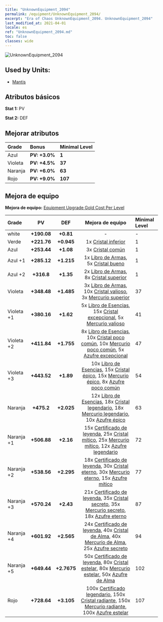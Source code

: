 ```yaml
---
title: "UnknownEquipment_2094"
permalink: /equipment/UnknownEquipment_2094/
excerpt: "Era of Chaos UnknownEquipment_2094. UnknownEquipment_2094"
last_modified_at: 2021-04-01
locale: es
ref: "UnknownEquipment_2094.md"
toc: false
classes: wide
---
```


  ![UnknownEquipment_2094](/images/e/e_2094.png)

## Used by Units:

* [Mantis](/es/units/Mantis/) 


## Atributos básicos
 **Stat 1:** PV

 **Stat 2:** DEF

## Mejorar atributos

  |     Grade    |   Bonus | Minimal Level | 
  |:-------------|:--------|:--------------| 
  | Azul | **PV: +3.0%** | **1** | 
  | Violeta | **PV: +4.5%** | **37** | 
  | Naranja | **PV: +6.0%** | **63** | 
  | Rojo | **PV: +9.0%** | **107** | 


## Mejora de equipo
 **Mejora de equipo:** [Equipment Upgrade Gold Cost Per Level](/equipment/EquipmentUpgradeCostPerLevel/) 

  |          Grade      | PV | DEF | Mejora de equipo | Minimal Level |
  |:--------------------|:---------:|:---------:|:----------------:|:--------------|
  | white | **+190.08** | **+0.81** | - | - |
  | Verde | **+221.76** | **+0.945** | 1x [Cristal inferior](/es/Items/mat_5/) | 1 |
  | Azul | **+253.44** | **+1.08** | 3x [Cristal común](/es/Items/mat_11/) | 1 |
  | Azul +1 | **+285.12** | **+1.215** | 1x [Libro de Armas](/es/Items/mat_18/), 5x [Cristal bueno](/es/Items/mat_17/) | 1 |
  | Azul +2 | **+316.8** | **+1.35** | 2x [Libro de Armas](/es/Items/mat_25/), 8x [Cristal superior](/es/Items/mat_24/) | 1 |
  | Violeta | **+348.48** | **+1.485** | 3x [Libro de Armas](/es/Items/mat_32/), 10x [Cristal valioso](/es/Items/mat_31/), 3x [Mercurio superior](/es/Items/mat_21/) | 37 |
  | Violeta +1 | **+380.16** | **+1.62** | 5x [Libro de Esencias](/es/Items/mat_39/), 15x [Cristal excepcional](/es/Items/mat_38/), 5x [Mercurio valioso](/es/Items/mat_28/) | 41 |
  | Violeta +2 | **+411.84** | **+1.755** | 8x [Libro de Esencias](/es/Items/mat_46/), 10x [Cristal poco común](/es/Items/mat_45/), 10x [Mercurio poco común](/es/Items/mat_42/), 5x [Azufre excepcional](/es/Items/mat_36/) | 47 |
  | Violeta +3 | **+443.52** | **+1.89** | 10x [Libro de Esencias](/es/Items/mat_53/), 15x [Cristal épico](/es/Items/mat_52/), 15x [Mercurio épico](/es/Items/mat_49/), 8x [Azufre poco común](/es/Items/mat_43/) | 54 |
  | Naranja | **+475.2** | **+2.025** | 12x [Libro de Esencias](/es/Items/mat_60/), 18x [Cristal legendario](/es/Items/mat_59/), 18x [Mercurio legendario](/es/Items/mat_56/), 10x [Azufre épico](/es/Items/mat_50/) | 63 |
  | Naranja +1 | **+506.88** | **+2.16** | 15x [Certificado de leyenda](/es/Items/mat_67/), 25x [Cristal mítico](/es/Items/mat_66/), 25x [Mercurio mítico](/es/Items/mat_63/), 12x [Azufre legendario](/es/Items/mat_57/) | 72 |
  | Naranja +2 | **+538.56** | **+2.295** | 18x [Certificado de leyenda](/es/Items/mat_74/), 30x [Cristal eterno](/es/Items/mat_73/), 30x [Mercurio eterno](/es/Items/mat_70/), 15x [Azufre mítico](/es/Items/mat_64/) | 77 |
  | Naranja +3 | **+570.24** | **+2.43** | 21x [Certificado de leyenda](/es/Items/mat_81/), 35x [Cristal secreto](/es/Items/mat_80/), 35x [Mercurio secreto](/es/Items/mat_77/), 18x [Azufre eterno](/es/Items/mat_71/) | 87 |
  | Naranja +4 | **+601.92** | **+2.565** | 24x [Certificado de leyenda](/es/Items/mat_88/), 40x [Cristal de Alma](/es/Items/mat_87/), 40x [Mercurio de Alma](/es/Items/mat_84/), 25x [Azufre secreto](/es/Items/mat_78/) | 94 |
  | Naranja +5 | **+649.44** | **+2.7675** | 50x [Certificado de leyenda](/es/Items/mat_95/), 80x [Cristal estelar](/es/Items/mat_94/), 80x [Mercurio estelar](/es/Items/mat_91/), 50x [Azufre de Alma](/es/Items/mat_85/) | 102 |
  | Rojo | **+728.64** | **+3.105** | 100x [Certificado legendario](/es/Items/mat_102/), 150x [Cristal radiante](/es/Items/mat_101/), 150x [Mercurio radiante](/es/Items/mat_98/), 100x [Azufre estelar](/es/Items/mat_92/) | 107 |

